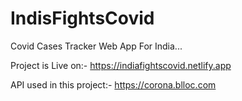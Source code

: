 # IndisFightsCovid

Covid Cases Tracker Web App For India...

Project is Live on:-
https://indiafightscovid.netlify.app

API used in this project:-
https://corona.blloc.com
